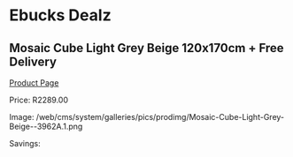 
# Ebucks Dealz
## Mosaic Cube Light Grey Beige 120x170cm + Free Delivery
[Product Page](https://www.ebucks.com/web/shop/productSelected.do?prodId=1210589140&catId=1209942441)

Price: R2289.00

Image: /web/cms/system/galleries/pics/prodimg/Mosaic-Cube-Light-Grey-Beige--3962A.1.png

Savings: 


	
